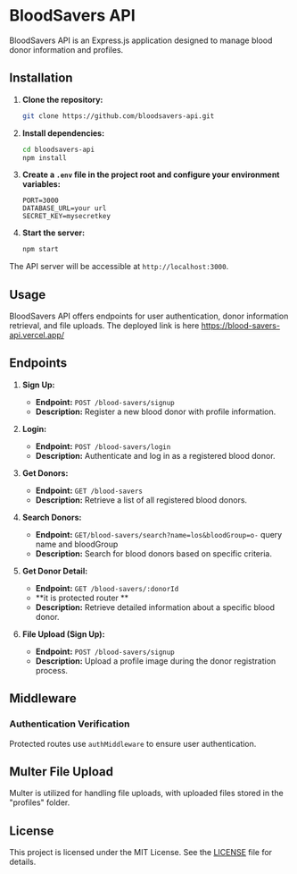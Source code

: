# BloodSavers API

BloodSavers API is an Express.js application designed to manage blood donor information and profiles.

## Installation

1. **Clone the repository:**

   ```bash
   git clone https://github.com/bloodsavers-api.git
   ```

2. **Install dependencies:**

   ```bash
   cd bloodsavers-api
   npm install
   ```

3. **Create a `.env` file in the project root and configure your environment variables:**

   ```env
   PORT=3000
   DATABASE_URL=your url
   SECRET_KEY=mysecretkey
   ```

4. **Start the server:**
   ```bash
   npm start
   ```

The API server will be accessible at `http://localhost:3000`.

## Usage

BloodSavers API offers endpoints for user authentication, donor information retrieval, and file uploads.
The deployed link is here https://blood-savers-api.vercel.app/

## Endpoints

1. **Sign Up:**

   - **Endpoint:** `POST /blood-savers/signup`
   - **Description:** Register a new blood donor with profile information.

2. **Login:**

   - **Endpoint:** `POST /blood-savers/login`
   - **Description:** Authenticate and log in as a registered blood donor.

3. **Get Donors:**

   - **Endpoint:** `GET /blood-savers`
   - **Description:** Retrieve a list of all registered blood donors.

4. **Search Donors:**

   - **Endpoint:** `GET/blood-savers/search?name=los&bloodGroup=o-`
     query name and bloodGroup
   - **Description:** Search for blood donors based on specific criteria.

5. **Get Donor Detail:**

   - **Endpoint:** `GET /blood-savers/:donorId`
   - **it is protected router **
   - **Description:** Retrieve detailed information about a specific blood donor.

6. **File Upload (Sign Up):**
   - **Endpoint:** `POST /blood-savers/signup`
   - **Description:** Upload a profile image during the donor registration process.

## Middleware

### Authentication Verification

Protected routes use `authMiddleware` to ensure user authentication.

## Multer File Upload

Multer is utilized for handling file uploads, with uploaded files stored in the "profiles" folder.

## License

This project is licensed under the MIT License. See the [LICENSE](LICENSE) file for details.
